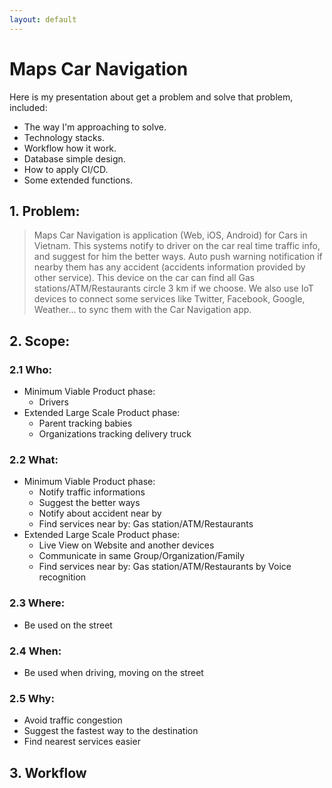 ```yaml
---
layout: default
---
```

# Maps Car Navigation

Here is my presentation about get a problem and solve that problem, included:
- The way I'm approaching to solve.
- Technology stacks.
- Workflow how it work.
- Database simple design.
- How to apply CI/CD.
- Some extended functions.

## 1. Problem:

> Maps Car Navigation is application (Web, iOS, Android) for Cars in Vietnam. This systems notify to driver on the car real time traffic info, and suggest for him the better ways. Auto push warning notification if nearby them has any accident (accidents information provided by other service). This device on the car can find all Gas stations/ATM/Restaurants circle 3 km if we choose.
We also use IoT devices to connect some services like Twitter, Facebook, Google,
Weather... to sync them with the Car Navigation app.

## 2. Scope:

### 2.1 Who:

- Minimum Viable Product phase:
  - Drivers
- Extended Large Scale Product phase:
  - Parent tracking babies
  - Organizations tracking delivery truck
  
### 2.2 What:

- Minimum Viable Product phase:
  - Notify traffic informations
  - Suggest the better ways
  - Notify about accident near by
  - Find services near by: Gas station/ATM/Restaurants
- Extended Large Scale Product phase:
  - Live View on Website and another devices
  - Communicate in same Group/Organization/Family
  - Find services near by: Gas station/ATM/Restaurants by Voice recognition

### 2.3 Where:
- Be used on the street

### 2.4 When:
- Be used when driving, moving on the street

### 2.5 Why:
- Avoid traffic congestion
- Suggest the fastest way to the destination
- Find nearest services easier

## 3. Workflow
